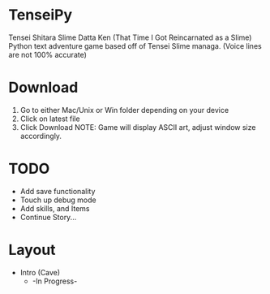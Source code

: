 # TenseiPy

Tensei Shitara Slime Datta Ken (That Time I Got Reincarnated as a Slime)
Python text adventure game based off of Tensei Slime managa. (Voice lines are not 100% accurate)

# Download
1. Go to either Mac/Unix or Win folder depending on your device
2. Click on latest file
3. Click Download
NOTE: Game will display ASCII art, adjust window size accordingly.

# TODO
- Add save functionality
- Touch up debug mode
- Add skills, and Items
- Continue Story...


# Layout
- Intro (Cave)
  - -In Progress-


